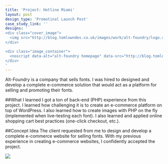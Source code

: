 ```yaml
---
title: 'Project: Hotline Miami'
layout: post
design_type: 'Promotinal Launch Post'
case_study_link: ''
designs: '
<div class="cover_image">
  <img src="http://blog.tomlowndes.co.uk/images/work/alt-foundry/logo.svg" alt="alt foundry logo"/>
</div>

<div class="image_container">
  <noscript data-alt="alt-foundry homepage" data-src="http://blog.tomlowndes.co.uk/images/work/alt-foundry/homepage.jpg" data-src-retina="http://blog.tomlowndes.co.uk/images/work/alt-foundry/homepage@2x.jpg"><img src="http://blog.tomlowndes.co.uk/images/work/alt-foundry/homepage.jpg" alt="alt-foundry homepage"></noscript>
</div>
'
---
```


Alt-Foundry is a company that sells fonts. I was hired to designed and develop a complete e-commerce solution that would act as a platform for selling and promoting their fonts.
<!--more-->

##What I learned
I got a ton of back-end (PHP) experience from this project. I learned how challenging it is to create an e-commerce platform on top of WordPress. I also learned how to create images with PHP on the fly (implemented when live-testing each font). I also learned and applied online shopping cart best practices (one-click checkout, etc.).


##Concept Idea
The client requested from me to design and develop a complete e-commerce website for selling fonts. With my previous experience in creating e-commerce websites, I confidently accepted the project.

<img src="http://blog.tomlowndes.co.uk/images/work/alt-foundry/hotlineposter.jpg">
